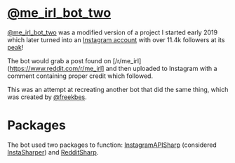 # [@me_irl_bot_two](https://instagram.com/me_irl_bot_two)

[@me_irl_bot_two](https://instagram.com/me_irl_bot_two) was a modified version of a project I started early 2019 which later turned into an [Instagram account](https://instagram.com/me_irl_bot_two) with over 11.4k followers at its [peak](https://raw.githubusercontent.com/tylastrog/me_irl_bot_two/master/peak_screenshot.png)!

The bot would grab a post found on [/r/me_irl](https://www.reddit.com/r/me_irl] and then uploaded to Instagram with a comment containing proper credit which followed.

This was an attempt at recreating another bot that did the same thing, which was created by [@freekbes](https://freekb.es/).

# Packages

The bot used two packages to function: [InstagramAPISharp](https://github.com/ramtinak/InstagramApiSharp) (considered [InstaSharper](https://github.com/InstaSharp/InstaSharp)) and [RedditSharp](https://github.com/CrustyJew/RedditSharp).
